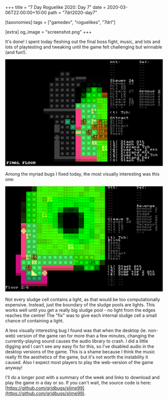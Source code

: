 +++
title = "7 Day Roguelike 2020: Day 7"
date = 2020-03-06T22:00:00+10:00
path = "7drl2020-day7"

[taxonomies]
tags = ["gamedev", "roguelikes", "7drl"]

[extra]
og_image = "screenshot.png"
+++

It's done! I spent today fleshing out the final boss fight, music, and lots and lots of playtesting and tweaking
until the game felt challenging but winnable (and fun!).

![screenshot.png](screenshot.png)

<!-- more -->

Among the myriad bugs I fixed today, the most visually interesting was this one:

![screenshot-bug.png](screenshot-bug.png)

Not every sludge cell contains a light, as that would be too computationally expensive.
Instead, just the boundary of the sludge pools are lights. This works well until you
get a really big sludge pool - no light from the edges reaches the centre!
The "fix" was to give each internal sludge cell a small chance of containing a light.

A less visually interesting bug I found was that when the desktop (ie. non-web) version
of the game ran for more than a few minutes, changing the currently-playing sound
causes the audio library to crash. I did a little digging and I can't see any easy fix
for this, so I've disabled audio in the desktop versions of the game. This is a shame
because I think the music really fit the aesthetics of the game, but it's not worth
the instability it caused. Also I expect most players to play the web-version of the
game anyway!

I'll do a longer post with a summary of the week and links to download and play the
game in a day or so.
If you can't wait, the source code is here: [https://github.com/gridbugs/slime99](https://github.com/gridbugs/slime99).
